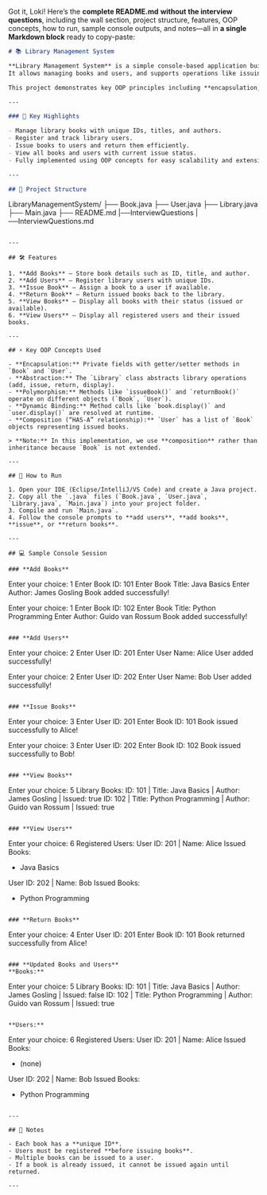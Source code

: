 Got it, Loki! Here’s the **complete README.md** **without the interview questions**, including the wall section, project structure, features, OOP concepts, how to run, sample console outputs, and notes—all in **a single Markdown block** ready to copy-paste:

```markdown
# 📚 Library Management System

**Library Management System** is a simple console-based application built using **Java Object-Oriented Programming (OOP)** concepts.  
It allows managing books and users, and supports operations like issuing and returning books.

This project demonstrates key OOP principles including **encapsulation, abstraction, polymorphism, dynamic binding**, and **composition**, providing a solid foundation for understanding real-world object-oriented design.

---

### 📝 Key Highlights

- Manage library books with unique IDs, titles, and authors.
- Register and track library users.
- Issue books to users and return them efficiently.
- View all books and users with current issue status.
- Fully implemented using OOP concepts for easy scalability and extension.

---

## 📁 Project Structure
```

LibraryManagementSystem/
├── Book.java
├── User.java
├── Library.java
├── Main.java
├── README.md
|──InterviewQuestions
|──InterviewQuestions.md

```

---

## 🛠 Features

1. **Add Books** – Store book details such as ID, title, and author.
2. **Add Users** – Register library users with unique IDs.
3. **Issue Book** – Assign a book to a user if available.
4. **Return Book** – Return issued books back to the library.
5. **View Books** – Display all books with their status (issued or available).
6. **View Users** – Display all registered users and their issued books.

---

## ⚡ Key OOP Concepts Used

- **Encapsulation:** Private fields with getter/setter methods in `Book` and `User`.
- **Abstraction:** The `Library` class abstracts library operations (add, issue, return, display).
- **Polymorphism:** Methods like `issueBook()` and `returnBook()` operate on different objects (`Book`, `User`).
- **Dynamic Binding:** Method calls like `book.display()` and `user.display()` are resolved at runtime.
- **Composition (“HAS-A” relationship):** `User` has a list of `Book` objects representing issued books.

> **Note:** In this implementation, we use **composition** rather than inheritance because `Book` is not extended.

---

## 📌 How to Run

1. Open your IDE (Eclipse/IntelliJ/VS Code) and create a Java project.
2. Copy all the `.java` files (`Book.java`, `User.java`, `Library.java`, `Main.java`) into your project folder.
3. Compile and run `Main.java`.
4. Follow the console prompts to **add users**, **add books**, **issue**, or **return books**.

---

## 💻 Sample Console Session

### **Add Books**
```

Enter your choice: 1
Enter Book ID: 101
Enter Book Title: Java Basics
Enter Author: James Gosling
Book added successfully!

Enter your choice: 1
Enter Book ID: 102
Enter Book Title: Python Programming
Enter Author: Guido van Rossum
Book added successfully!

```

### **Add Users**
```

Enter your choice: 2
Enter User ID: 201
Enter User Name: Alice
User added successfully!

Enter your choice: 2
Enter User ID: 202
Enter User Name: Bob
User added successfully!

```

### **Issue Books**
```

Enter your choice: 3
Enter User ID: 201
Enter Book ID: 101
Book issued successfully to Alice!

Enter your choice: 3
Enter User ID: 202
Enter Book ID: 102
Book issued successfully to Bob!

```

### **View Books**
```

Enter your choice: 5
Library Books:
ID: 101 | Title: Java Basics | Author: James Gosling | Issued: true
ID: 102 | Title: Python Programming | Author: Guido van Rossum | Issued: true

```

### **View Users**
```

Enter your choice: 6
Registered Users:
User ID: 201 | Name: Alice
Issued Books:

- Java Basics

User ID: 202 | Name: Bob
Issued Books:

- Python Programming

```

### **Return Books**
```

Enter your choice: 4
Enter User ID: 201
Enter Book ID: 101
Book returned successfully from Alice!

```

### **Updated Books and Users**
**Books:**
```

Enter your choice: 5
Library Books:
ID: 101 | Title: Java Basics | Author: James Gosling | Issued: false
ID: 102 | Title: Python Programming | Author: Guido van Rossum | Issued: true

```

**Users:**
```

Enter your choice: 6
Registered Users:
User ID: 201 | Name: Alice
Issued Books:

- (none)

User ID: 202 | Name: Bob
Issued Books:

- Python Programming

```

---

## 📝 Notes

- Each book has a **unique ID**.
- Users must be registered **before issuing books**.
- Multiple books can be issued to a user.
- If a book is already issued, it cannot be issued again until returned.

---
```
